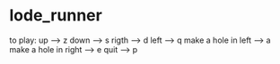 # lode_runner

to play:
up --> z
down --> s
rigth --> d
left --> q
make a hole in left --> a
make a hole in right --> e
quit --> p
